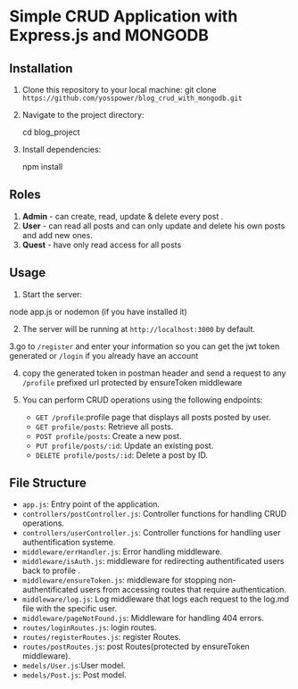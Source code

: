 # Simple CRUD Application with Express.js and MONGODB

## Installation

1. Clone this repository to your local machine:
   git clone `https://github.com/yosspower/blog_crud_with_mongodb.git`

2. Navigate to the project directory:

   cd blog_project

3. Install dependencies:

   npm install

## Roles

1. **Admin** - can create, read, update & delete every post .
2. **User** - can read all posts and can only update and delete his own posts and add new ones.
3. **Quest** - have only read access for all posts

## Usage

1. Start the server:

node app.js or nodemon (if you have installed it)

2. The server will be running at `http://localhost:3000` by default.

3.go to `/register` and enter your information so you can get the jwt token generated or `/login` if you already have an account

4. copy the generated token in postman header and send a request to any `/profile` prefixed url protected by ensureToken middleware

5. You can perform CRUD operations using the following endpoints:
   - `GET /profile`:profile page that displays all posts posted by user.
   - `GET profile/posts`: Retrieve all posts.
   - `POST profile/posts`: Create a new post.
   - `PUT profile/posts/:id`: Update an existing post.
   - `DELETE profile/posts/:id`: Delete a post by ID.

## File Structure

- `app.js`: Entry point of the application.
- `controllers/postController.js`: Controller functions for handling CRUD operations.
- `controllers/userController.js`: Controller functions for handling user authentification systeme.
- `middleware/errHandler.js`: Error handling middleware.
- `middleware/isAuth.js`: middleware for redirecting authentificated users back to profile .
- `middleware/ensureToken.js`: middleware for stopping non-authentificated users from accessing routes that require authentication.
- `middleware/log.js`: Log middleware that logs each request to the log.md file with the specific user.
- `middleware/pageNotFound.js`: Middleware for handling 404 errors.
- `routes/loginRoutes.js`: login routes.
- `routes/registerRoutes.js`: register Routes.
- `routes/postRoutes.js`: post Routes(protected by ensureToken middleware).
- `medels/User.js`:User model.
- `medels/Post.js`: Post model.
